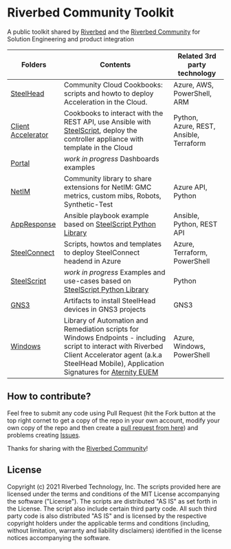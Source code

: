 # Riverbed Community Toolkit

A public toolkit shared by [Riverbed](https://www.riverbed.com) and the [Riverbed Community](https://community.riverbed.com) for Solution Engineering and product integration

| Folders | Contents | Related 3rd party technology |
| --- | --- | --- |
| [SteelHead](/SteelHead) | Community Cloud Cookbooks: scripts and howto to deploy Acceleration in the Cloud.  | Azure, AWS, PowerShell, ARM |
| [Client Accelerator](/Client%20Accelerator) | Cookbooks to interact with the REST API, use Ansible with [SteelScript](https://github.com/riverbed/steelscript), deploy the controller appliance with template in the Cloud | Python, Azure, REST, Ansible, Terraform |
| [Portal](#) | *work in progress* Dashboards examples |  |
| [NetIM](/NetIM/GMC-Library) | Community library to share extensions for NetIM: GMC metrics, custom mibs, Robots, Synthetic-Test | Azure API, Python |
| [AppResponse](/AppResponse) | Ansible playbook example based on [SteelScript Python Library](https://github.com/riverbed/steelscript)| Ansible, Python, REST API |
| [SteelConnect](/SteelConnect) | Scripts, howtos and templates to deploy SteelConnect headend in Azure | Azure, Terraform, PowerShell |
| [SteelScript](#) | *work in progress* Examples and use-cases based on [SteelScript Python Library](https://github.com/riverbed/steelscript) | Python |
| [GNS3](/SteelHead/GNS3) | Artifacts to install SteelHead devices in GNS3 projects | GNS3 |
| [Windows](/Aternity) | Library of Automation and Remediation scripts for Windows Endpoints - including script to interact with Riverbed Client Accelerator agent (a.k.a SteelHead Mobile), Application Signatures for [Aternity EUEM](https://www.aternity.com/) | Azure, Windows, PowerShell  |


## How to contribute?

Feel free to submit any code using Pull Request (hit the Fork button at the top right cornet to get a copy of the repo in your own account, modify your own copy of the repo and then create a [pull request from here](https://github.com/riverbed/Riverbed-Community-Toolkit/pulls)) and problems creating [Issues](https://github.com/riverbed/Riverbed-Community-Toolkit/issues).

Thanks for sharing with the [Riverbed Community](https://community.riverbed.com)!

## License

Copyright (c) 2021 Riverbed Technology, Inc.
The scripts provided here are licensed under the terms and conditions of the MIT License accompanying the software ("License"). The scripts are distributed "AS IS" as set forth in the License. The script also include certain third party code. All such third party code is also distributed "AS IS" and is licensed by the respective copyright holders under the applicable terms and conditions (including, without limitation, warranty and liability disclaimers) identified in the license notices accompanying the software.
